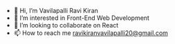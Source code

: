 - 👋 Hi, I’m Vavilapalli Ravi Kiran
- 👀 I’m interested in Front-End Web Development
- 💞️ I’m looking to collaborate on React
- 📫 How to reach me ravikiranvavilapalli20@gmail.com

<!---
rkiran20/rkiran20 is a ✨ special ✨ repository because its `README.md` (this file) appears on your GitHub profile.
You can click the Preview link to take a look at your changes.
--->
